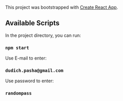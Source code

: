 This project was bootstrapped with [Create React App](https://github.com/facebook/create-react-app).

## Available Scripts

In the project directory, you can run:

### `npm start`

Use E-mail to enter:
### `dudich.pasha@gmail.com`

Use password to enter:
### `randompass`
